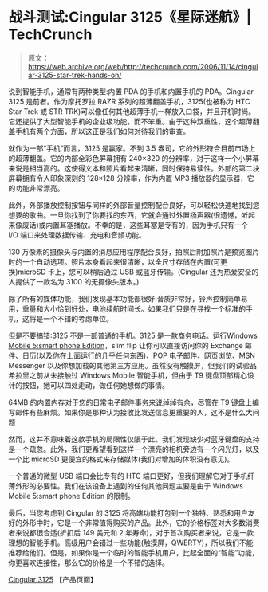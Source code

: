 # 战斗测试:Cingular 3125《星际迷航》| TechCrunch

> 原文：<https://web.archive.org/web/http://techcrunch.com/2006/11/14/cingular-3125-star-trek-hands-on/>

说到智能手机，通常有两种类型:内置 PDA 的手机和内置手机的 PDA。Cingular 3125 是前者。作为摩托罗拉 RAZR 系列的超薄翻盖手机，3125(也被称为 HTC Star Trek 或 STR TRK)可以像任何其他超薄手机一样放入口袋，并且开机时尚。它还提供了大型智能手机的企业级功能，而不笨重。由于这种双重性，这个超薄翻盖手机有两个方面，所以这正是我们如何对待我们的审查。

就作为一部“手机”而言，3125 是赢家。不到 3.5 盎司，它的外形符合目前市场上的超薄翻盖。它的内部全彩色屏幕拥有 240×320 的分辨率，对于这样一个小屏幕来说是相当高的。这使得文本和照片看起来清晰，同时保持易读性。外部的第二块屏幕拥有令人印象深刻的 128×128 分辨率，作为内置 MP3 播放器的显示器，它的功能非常漂亮。

此外，外部播放控制按钮与同样的外部音量控制配合良好，可以轻松快速地找到您想要的歌曲。一旦你找到了你要找的东西，它就会通过外置扬声器(很遗憾，听起来像废话)或内置耳塞播放。不幸的是，这些耳塞是专有的，因为手机只有一个 I/O 端口来处理数据传输、充电和音频功能。

130 万像素的摄像头与内置的消息应用程序配合良好，拍照后附加照片是预览图片时的一个自动选项。照片本身看起来很清晰，以全尺寸存储在内置(可更换)microSD 卡上，您可以稍后通过 USB 或蓝牙传输。(Cingular 还为热爱安全的人提供了一款名为 3100 的无摄像头版本。)

除了所有的媒体功能，我们发现基本功能都很好:音质非常好，铃声控制简单易用，重量和大小恰到好处，电池续航时间长。如果我们只是在寻找一个标准的手机，这将是一个不错的考虑单位。

但是不要搞错:3125 不是一部普通的手机。3125 是一款商务电话。运行[Windows Mobile 5:smart phone Edition](https://web.archive.org/web/20130627213627/http://crunchgear.com/2006/11/02/smartphones-now-windows-mobile-5/)，slim flip 让你可以直接访问你的 Exchange 邮件、日历(以及你在上面运行的几乎任何东西)、POP 电子邮件、网页浏览、MSN Messenger 以及你想加载的其他第三方应用。虽然没有触摸屏，但我们的试验品希拉里之前从未接触过 Windows Mobile 智能手机，但由于 T9 键盘顶部精心设计的按钮，她可以四处走动，做任何她想做的事情。

64MB 的内置内存对于您的日常电子邮件事务来说绰绰有余，尽管在 T9 键盘上编写邮件有些麻烦。如果你是那种认为接收比发送信息更重要的人，这不是什么大问题

然而，这并不意味着这款手机的局限性仅限于此。我们发现缺少对蓝牙键盘的支持是一个疏忽。此外，我们更希望看到这样一个漂亮的相机旁边有一个闪光灯，以及一个比 microSD 更便宜的格式来存储媒体(我们对增加的体积没有意见)。

一个普通的微型 USB 端口会比专有的 HTC 端口更好，但我们理解它对于手机纤薄外形的必要性。我们在该设备上遇到的任何其他问题主要是由于 Windows Mobile 5:smart phone Edition 的限制。

最后，当您考虑到 Cingular 的 3125 将高端功能打包到一个独特、熟悉和用户友好的外形中时，它是一个非常值得购买的产品。此外，它的价格标签对大多数消费者来说都很合适(折扣后 149 美元和 2 年寿命)，对于首次购买者来说，它是一款理想的智能手机。高级用户会错过一些功能(触摸屏，QWERTY)，所以我们不能推荐给他们。但是，如果你是一个临时的智能手机用户，比起全面的“智能”功能，你更喜欢连接性，那么它的价格是一个不错的选择。

 [Cingular 3125](https://web.archive.org/web/20130627213627/http://www.cingular.com/cell-phone-service/cell-phone-details/?q_list=true&q_phoneName=Cingular+3125&q_sku=sku40007) 【产品页面】